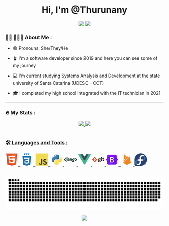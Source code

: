 

<div id="header" align="center">
   <h1>
    Hi, I'm @Thurunany
  </h1>
   <a href="https://www.linkedin.com/in/thuany-muraro-soares" target="_blank"><img src="https://img.shields.io/badge/-LinkedIn-%230077B5?style=for-the-badge&logo=linkedin&logoColor=white" target="_blank"></a> 
   <a href = "mailto:thuany.muraro@gmail.com"><img src="https://img.shields.io/badge/Gmail-D14836?style=for-the-badge&logo=gmail&logoColor=white" target="_blank" ></a>
</div>


### 👋🏾 👩🏾‍💻 About Me :

- 😄 Pronouns: She/They/He

- 🪴 I'm a software developer since 2019 and here you can see some of my journey

- 💻 I'm current studying Systems Analysis and Development at the state university of Santa Catarina (UDESC - CCT)

- 🎓 I completed my high school integrated with the IT technician in 2021

---

### :fire: My Stats :
<div align="center">
  <a href="https://github.com/thurunany">
  <img height="160em" src="https://github-readme-stats.vercel.app/api?username=thurunany&show_icons=true&theme=midnight-purple&include_all_commits=true&count_private=true"/>
  <img height="140em" src="https://github-readme-stats.vercel.app/api/top-langs/?username=thurunany&layout=compact&langs_count=7&theme=midnight-purple"/>
</div>
<div style="display: inline_block"><br> 
  
### :hammer_and_wrench: Languages and Tools :
<div>
    <img src="https://github.com/devicons/devicon/blob/master/icons/html5/html5-original.svg" title="HTML5" alt="HTML" width="40" height="40"/>&nbsp;
    <img src="https://github.com/devicons/devicon/blob/master/icons/css3/css3-plain-wordmark.svg"  title="CSS3" alt="CSS" width="40" height="40"/>&nbsp;
    <img src="https://github.com/devicons/devicon/blob/master/icons/javascript/javascript-original.svg" title="JavaScript" alt="JavaScript" width="40" height="40"/>&nbsp;
    <img src="https://github.com/devicons/devicon/blob/master/icons/python/python-original.svg" title="Py"alt="Py" width="40" height="40"/> 
    <img src="https://github.com/devicons/devicon/blob/master/icons/django/django-plain-wordmark.svg" title="Django" alt="Django" width="40" height="40"/>
    <img src="https://github.com/devicons/devicon/blob/master/icons/vuejs/vuejs-original.svg" title="Vue" alt="Vue" width="40" height="40"/>
    <img src="https://github.com/devicons/devicon/blob/master/icons/git/git-original-wordmark.svg" title="Git" alt="Git" width="40" height="40"/>
    <img src="https://github.com/devicons/devicon/blob/master/icons/bootstrap/bootstrap-original.svg" title="Boostrap" alt="Boostrap" width="40" height="40"/>&nbsp;
    <img src="https://github.com/devicons/devicon/blob/master/icons/firebase/firebase-plain.svg" title="Firebase" alt="Firebase" width="40" height="40"/>
    <img src="https://github.com/devicons/devicon/blob/master/icons/fedora/fedora-original.svg" title="Fedora" alt="Fedora" width="40" height="40"/>
</div>  

   ##
<div align="center"> 
   
  ![Snake animation](https://raw.githubusercontent.com/Platane/snk/output/github-contribution-grid-snake.svg)
   
   <p>
    <a href="#">
      <img src="https://komarev.com/ghpvc/?username=thurunany&color=green&style=flat&label=Views" />
    </a>
   </p>
</div>
